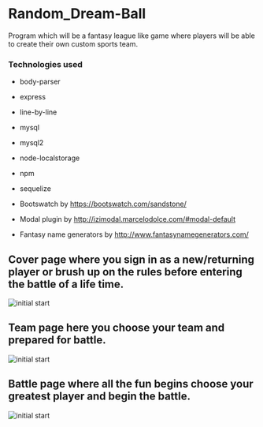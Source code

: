 # Random_Dream-Ball
Program which will be a fantasy league like game where players will be able to create their own custom sports team.

### Technologies used
- body-parser
- express
- line-by-line
- mysql
- mysql2
- node-localstorage
- npm
- sequelize

- Bootswatch by https://bootswatch.com/sandstone/
- Modal plugin by http://izimodal.marcelodolce.com/#modal-default
- Fantasy name generators by http://www.fantasynamegenerators.com/


## Cover page where you sign in as a new/returning player or brush up on the rules before entering the battle of a life time.  
![initial start](/screenshots/coverscreen.png)


## Team page here you choose your team and prepared for battle.
![initial start](/screenshots/teamEdit.png)


## Battle page where all the fun begins choose your greatest player and begin the battle.
![initial start](/screenshots/Battle.png)

